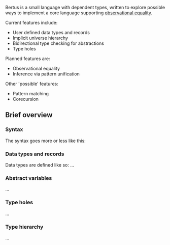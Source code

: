 Bertus is a small language with dependent types, written to explore possible ways
to implement a core language supporting
[observational equality](http://www.cs.nott.ac.uk/~txa/publ/obseqnow.pdf).

Current features include:

  * User defined data types and records
  * Implicit universe hierarchy
  * Bidirectional type checking for abstractions
  * Type holes

Planned features are:

  * Observational equality
  * Inference via pattern unification

Other 'possible' features:

  * Pattern matching
  * Corecursion

## Brief overview

### Syntax

The syntax goes more or less like this:

### Data types and records

Data types are defined like so: ...

### Abstract variables

...

### Type holes

...

### Type hierarchy

...
